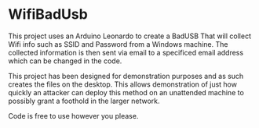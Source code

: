 # WifiBadUsb

This project uses an Arduino Leonardo to create a BadUSB That will collect Wifi info such as SSID and Password from a Windows machine. 
The collected information is then sent via email to a specificed email address which can be changed in the code.

This project has been designed for demonstration purposes and as such creates the files on the desktop.
This allows demonstration of just how quickly an attacker can deploy this method on an unattended machine to possibly grant a foothold in the larger network.

Code is free to use however you please.
